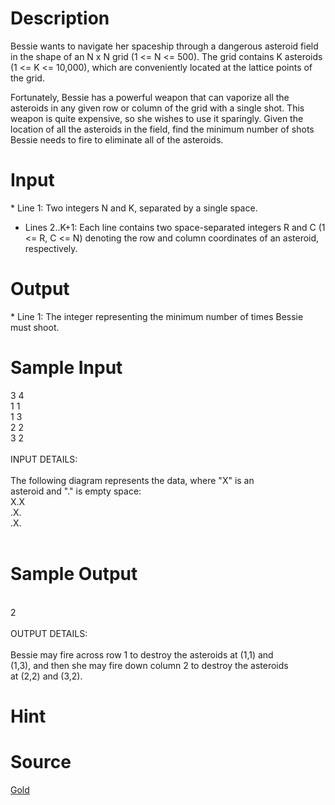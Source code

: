 
# Description

<div class="content">
Bessie wants to navigate her spaceship through a dangerous asteroid
field in the shape of an N x N grid (1 &lt;= N &lt;= 500).  The grid
contains K asteroids (1 &lt;= K &lt;= 10,000), which are conveniently
located at the lattice points of the grid.

Fortunately, Bessie has a powerful weapon that can vaporize all the
asteroids in any given row or column of the grid with a single shot.
This weapon is quite expensive, so she wishes to use it sparingly.
Given the location of all the asteroids in the field, find the
minimum number of shots Bessie needs to fire to eliminate all of
the asteroids.

</div>

# Input

<div class="content">* Line 1: Two integers N and K, separated by a single space.

* Lines 2..K+1: Each line contains two space-separated integers R and
        C (1 &lt;= R, C &lt;= N) denoting the row and column coordinates of
        an asteroid, respectively.

</div>

# Output

<div class="content">* Line 1: The integer representing the minimum number of times Bessie
        must shoot.

</div>

# Sample Input

<div class="content"><span class="sampledata">3 4<br/>
1 1<br/>
1 3<br/>
2 2<br/>
3 2<br/>
<br/>
INPUT DETAILS:<br/>
<br/>
The following diagram represents the data, where &#34;X&#34; is an<br/>
asteroid and &#34;.&#34; is empty space:<br/>
X.X<br/>
.X.<br/>
.X.<br/>
<br/>
</span></div>

# Sample Output

<div class="content"><span class="sampledata"><br/>
2<br/>
<br/>
OUTPUT DETAILS:<br/>
<br/>
Bessie may fire across row 1 to destroy the asteroids at (1,1) and<br/>
(1,3), and then she may fire down column 2 to destroy the asteroids<br/>
at (2,2) and (3,2).<br/>
</span></div>

# Hint

<div class="content"><p></p></div>

# Source

<div class="content"><p><a href="problemset.php?search=Gold">Gold</a></p></div>

